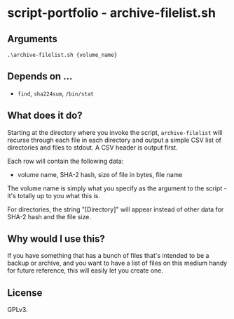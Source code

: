 # script-portfolio - archive-filelist.sh

## Arguments

`.\archive-filelist.sh {volume_name}`

## Depends on ...

- `find`, `sha224sum`, `/bin/stat`

## What does it do?

Starting at the directory where you invoke the script, `archive-filelist` will recurse through each file in each directory and output a simple CSV list of directories and files to stdout. A CSV header is output first.

Each row will contain the following data:

- volume name, SHA-2 hash, size of file in bytes, file name

The volume name is simply what you specify as the argument to the script - it's totally up to you what this is.

For directories, the string "[Directory]" will appear instead of other data for SHA-2 hash and the file size.

## Why would I use this?

If you have something that has a bunch of files that's intended to be a backup or archive, and you want to have a list of files on this medium handy for future reference, this will easily let you create one.

## License

GPLv3.

